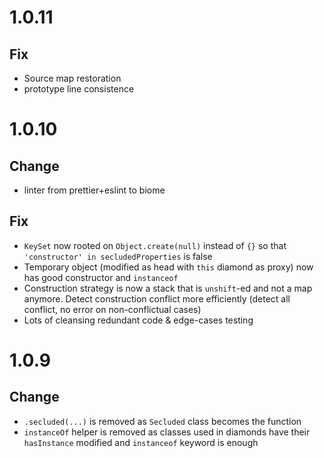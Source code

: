 # 1.0.11

## Fix

- Source map restoration
- prototype line consistence

# 1.0.10

## Change

- linter from prettier+eslint to biome

## Fix

-   `KeySet` now rooted on `Object.create(null)` instead of `{}` so that `'constructor' in secludedProperties` is false
-   Temporary object (modified as head with `this` diamond as proxy) now has good constructor and `instanceof`
-   Construction strategy is now a stack that is `unshift`-ed and not a map anymore. Detect construction conflict more efficiently (detect all conflict, no error on non-conflictual cases)
-   Lots of cleansing redundant code & edge-cases testing

# 1.0.9

## Change

-   `.secluded(...)` is removed as `Secluded` class becomes the function
-   `instanceOf` helper is removed as classes used in diamonds have their `hasInstance` modified and `instanceof` keyword is enough
